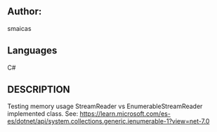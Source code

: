 ## Author:
smaicas

## Languages
C#

## DESCRIPTION
Testing memory usage StreamReader vs EnumerableStreamReader implemented class.
See: https://learn.microsoft.com/es-es/dotnet/api/system.collections.generic.ienumerable-1?view=net-7.0
